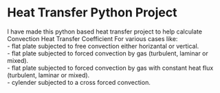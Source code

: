 # Heat Transfer Python Project

I have made this python based heat transfer project to help calculate Convection Heat Transfer Coefficient For various cases like:<br>
    -  flat plate subjected to free convection either horizantal or vertical.<br>
    -  flat plate subjected to forced convection by gas (turbulent, laminar or mixed).<br>
    -  flat plate subjected to forced convection by gas with constant heat flux (turbulent, laminar or mixed).<br>
    -  cylender subjected to a cross forced convection.<br>
    
